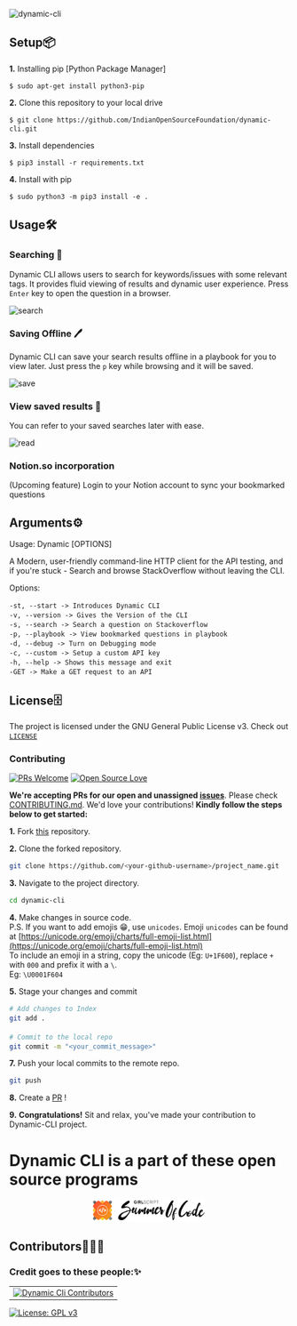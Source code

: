 ![dynamic-cli](https://socialify.git.ci/IndianOpenSourceFoundation/dynamic-cli/image?description=1&descriptionEditable=A%20Modern%2C%20user-friendly%20command-line%20%20for%20the%20API%20testing%2C%20and%20if%20you%27re%20stuck%20-%20Search%20and%20browse%20StackOverflow%20without%20leaving%20the%20CLI&font=Inter&forks=1&issues=1&language=1&owner=1&pattern=Plus&pulls=1&stargazers=1&theme=Light)

## Setup📦

**1.** Installing pip [Python Package Manager]

```shell
$ sudo apt-get install python3-pip
```

**2.** Clone this repository to your local drive

```shell
$ git clone https://github.com/IndianOpenSourceFoundation/dynamic-cli.git
```

**3.** Install dependencies

```shell
$ pip3 install -r requirements.txt
```

**4.** Install with pip

```shell
$ sudo python3 -m pip3 install -e .
```

## Usage🛠

### Searching 🔎
Dynamic CLI allows users to search for keywords/issues with some relevant tags. It provides fluid viewing of results and dynamic user experience. Press `Enter` key to open the question in a browser.

![search](https://user-images.githubusercontent.com/26577306/119455378-2b3aa480-bd57-11eb-924b-d73bb5018ff4.gif)

### Saving Offline 🖊
Dynamic CLI can save your search results offline in a playbook for you to view later. Just press the `p` key while browsing and it will be saved.

![save](https://user-images.githubusercontent.com/26577306/119455428-3988c080-bd57-11eb-8a50-86d4e14ae7f6.gif)

### View saved results 📖
You can refer to your saved searches later with ease.

![read](https://user-images.githubusercontent.com/26577306/119455466-41486500-bd57-11eb-9830-569c37fdaa09.gif)

### Notion.so incorporation
(Upcoming feature) Login to your Notion account to sync your bookmarked questions

## Arguments⚙

Usage: Dynamic [OPTIONS] <br>

A Modern, user-friendly command-line HTTP client for the API testing, and if you're stuck - Search and browse StackOverflow without leaving the CLI. <br>

Options: <br>

`-st, --start -> Introduces Dynamic CLI` <br>
`-v, --version -> Gives the Version of the CLI` <br>
`-s, --search -> Search a question on Stackoverflow` <br>
`-p, --playbook -> View bookmarked questions in playbook` <br>
`-d, --debug -> Turn on Debugging mode` <br>
`-c, --custom -> Setup a custom API key` <br>
`-h, --help -> Shows this message and exit` <br>
`-GET -> Make a GET request to an API` <br>

## License🗄
The project is licensed under the GNU General Public License v3. Check out [`LICENSE`](https://github.com/IndianOpenSourceFoundation/dynamic-cli/blob/master/LICENSE)

### Contributing

[![PRs Welcome](https://img.shields.io/badge/PRs-welcome-brightgreen.svg?style=flat&logo=git&logoColor=white)](https://github.com/IndianOpenSourceFoundation/dynamic-cli/pulls) [![Open Source Love](https://badges.frapsoft.com/os/v2/open-source.svg?v=103)](https://github.com/IndianOpenSourceFoundation/dynamic-cli)

**We're accepting PRs for our open and unassigned [issues](https://github.com/IndianOpenSourceFoundation/dynamic-cli/issues)**. Please check [CONTRIBUTING.md](CONTRIBUTING.md). We'd love your contributions! **Kindly follow the steps below to get started:**

**1.** Fork [this](https://github.com/IndianOpenSourceFoundation/dynamic-cli/fork) repository.

**2.** Clone the forked repository. 
```bash
git clone https://github.com/<your-github-username>/project_name.git
```

**3.** Navigate to the project directory.

```bash
cd dynamic-cli
```

**4.** Make changes in source code.
<br />
P.S. If you want to add emojis 😁, use `unicodes`.
Emoji `unicodes` can be found at [https://unicode.org/emoji/charts/full-emoji-list.html](https://unicode.org/emoji/charts/full-emoji-list.html)
<br />
To include an emoji in a string, copy the unicode (Eg: `U+1F600`), replace `+` with `000` and
prefix it with a `\`.
<br />
Eg: `\U0001F604`

**5.** Stage your changes and commit

```bash
# Add changes to Index
git add .

# Commit to the local repo
git commit -m "<your_commit_message>"
```

**7.** Push your local commits to the remote repo.

```bash
git push
```

**8.** Create a [PR](https://help.github.com/en/github/collaborating-with-issues-and-pull-requests/creating-a-pull-request) !

**9.** **Congratulations!** Sit and relax, you've made your contribution to Dynamic-CLI project.

# Dynamic CLI is a part of these open source programs

<p align="center">
 <a>
 <img  width="40%" height="10%" src="https://raw.githubusercontent.com/GirlScriptSummerOfCode/MentorshipProgram/master/GSsoc%20Type%20Logo%20Black.png">

## Contributors👨🏽‍💻

### Credit goes to these people:✨

<table>
	<tr>
		<td>
			<a href="https://github.com/IndianOpenSourceFoundation/dynamic-cli/graphs/contributors">
  <img src="https://contrib.rocks/image?repo=IndianOpenSourceFoundation/dynamic-cli" alt="Dynamic Cli Contributors"/>
</a>
		</td>
	</tr>
</table>

[![License: GPL v3](https://img.shields.io/badge/License-GPLv3-blue.svg)](https://www.gnu.org/licenses/gpl-3.0)
